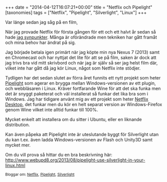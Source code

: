 +++
date = "2014-04-12T16:07:21+00:00"
title = "Netflix och Pipelight"
[taxonomies]
tags = ["Netflix", "Pipelight", "Silverlight", "Linux"]
+++

Var länge sedan jag såg på en film,

När jag provade Netflix för första gången för ett och ett halvt år sedan så hade [jag synpunkter][1]. Många är oförändrade men tekniken har gått framåt och mina behov har ändrat på sig.

Jag började betala igen primärt när jag köpte min nya Nexus 7 (2013) samt en Chromecast och har nyttjat det lite för att se på film, saken är dock att jag trivs bra vid mitt skrivbord och när jag är själv så ser jag helst film där, vilket inte har gått då jag kör Linux, något som Netflix inte stödjer.

Tydligen har det sedan slutet av förra året funnits ett nytt projekt som heter [Pipelight][2] som agerar en brygga mellan Windows-versionen av ett plugin, och webbläsaren i Linux. Kräver fortfarande Wine för att det ska funka men det är snyggt paketerat och väl installerat så funkar det lika bra som i Windows. Jag har tidigare använt mig av ett projekt som heter [Netflix Desktop][3], det funkar men du kör en helt separat version av Windows-Firefox genom Wine vilket inte alltid funkar till 100%.

Mycket enkelt att installera om du sitter i Ubuntu, eller en liknande distribution.

Kan även påpeka att Pipelight inte är uteslutande byggt för Silverlight utan du kan t.ex. även ladda Windows-versionen av Flash och Unity3D samt mycket mer.

Om du vill prova så hittar du en bra beskrivning här:  
<http://www.webupd8.org/2013/08/pipelight-use-silverlight-in-your-linux.html>

<small> <p class='technorati-tags'>
  Bloggar om: <a class='technorati-link' href='http://bloggar.se/om/Netflix' rel='tag' target='_self'>Netflix</a>, <a class='technorati-link' href='http://bloggar.se/om/Pipelight' rel='tag' target='_self'>Pipelight</a>, <a class='technorati-link' href='http://bloggar.se/om/Silverlight' rel='tag' target='_self'>Silverlight</a>
</p></small>

 [1]: http://nsg.cc/2012/10/22/tankar-om-netflix/
 [2]: https://launchpad.net/pipelight
 [3]: https://launchpad.net/netflix-desktop
